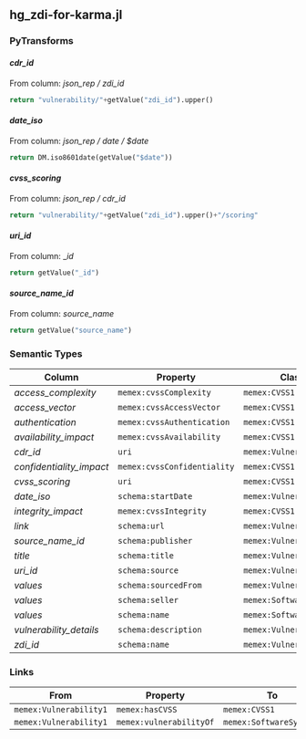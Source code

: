 ## hg_zdi-for-karma.jl

### PyTransforms
#### _cdr_id_
From column: _json_rep / zdi_id_
``` python
return "vulnerability/"+getValue("zdi_id").upper()
```

#### _date_iso_
From column: _json_rep / date / $date_
``` python
return DM.iso8601date(getValue("$date"))
```

#### _cvss_scoring_
From column: _json_rep / cdr_id_
``` python
return "vulnerability/"+getValue("zdi_id").upper()+"/scoring"
```

#### _uri_id_
From column: __id_
``` python
return getValue("_id")
```

#### _source_name_id_
From column: _source_name_
``` python
return getValue("source_name")
```


### Semantic Types
| Column | Property | Class |
|  ----- | -------- | ----- |
| _access_complexity_ | `memex:cvssComplexity` | `memex:CVSS1`|
| _access_vector_ | `memex:cvssAccessVector` | `memex:CVSS1`|
| _authentication_ | `memex:cvssAuthentication` | `memex:CVSS1`|
| _availability_impact_ | `memex:cvssAvailability` | `memex:CVSS1`|
| _cdr_id_ | `uri` | `memex:Vulnerability1`|
| _confidentiality_impact_ | `memex:cvssConfidentiality` | `memex:CVSS1`|
| _cvss_scoring_ | `uri` | `memex:CVSS1`|
| _date_iso_ | `schema:startDate` | `memex:Vulnerability1`|
| _integrity_impact_ | `memex:cvssIntegrity` | `memex:CVSS1`|
| _link_ | `schema:url` | `memex:Vulnerability1`|
| _source_name_id_ | `schema:publisher` | `memex:Vulnerability1`|
| _title_ | `schema:title` | `memex:Vulnerability1`|
| _uri_id_ | `schema:source` | `memex:Vulnerability1`|
| _values_ | `schema:sourcedFrom` | `memex:Vulnerability1`|
| _values_ | `schema:seller` | `memex:SoftwareSystem1`|
| _values_ | `schema:name` | `memex:SoftwareSystem1`|
| _vulnerability_details_ | `schema:description` | `memex:Vulnerability1`|
| _zdi_id_ | `schema:name` | `memex:Vulnerability1`|


### Links
| From | Property | To |
|  --- | -------- | ---|
| `memex:Vulnerability1` | `memex:hasCVSS` | `memex:CVSS1`|
| `memex:Vulnerability1` | `memex:vulnerabilityOf` | `memex:SoftwareSystem1`|
